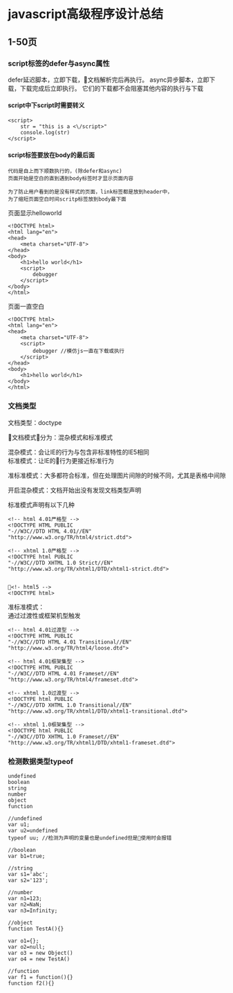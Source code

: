 # javascript高级程序设计总结  
## 1-50页  

### script标签的defer与async属性
defer延迟脚本，立即下载，文档解析完后再执行。
async异步脚本，立即下载，下载完成后立即执行。
它们的下载都不会阻塞其他内容的执行与下载

#### script中下script时需要转义
```
<script>
    str = "this is a <\/script>"
    console.log(str)
</script>
```

#### script标签要放在body的最后面
```
代码是自上而下顺数执行的，(除defer和async)
页面开始是空白的直到遇到body标签时才显示页面内容

为了防止用户看到的是没有样式的页面，link标签都是放到header中，
为了缩短页面空白时间scritp标签放到body最下面
```
页面显示helloworld
```
<!DOCTYPE html>
<html lang="en">
<head>
    <meta charset="UTF-8">
</head>
<body>
    <h1>hello world</h1>
    <script>
        debugger
    </script>
</body>
</html>
```
页面一直空白
```
<!DOCTYPE html>
<html lang="en">
<head>
    <meta charset="UTF-8">
    <script>
        debugger //模仿js一直在下载或执行
    </script>
</head>
<body>
    <h1>hello world</h1>
</body>
</html>
```

### 文档类型
文档类型：doctype

文档模式分为：混杂模式和标准模式

混杂模式：会让IE的行为与包含非标准特性的IE5相同  
标准模式：让IE的行为更接近标准行为  

准标准模式：大多都符合标准，但在处理图片间隙的时候不同，尤其是表格中间隙


开启混杂模式：文档开始出没有发现文档类型声明


标准模式声明有以下几种
```
<!-- html 4.01严格型 -->
<!DOCTYPE HTML PUBLIC 
"-//W3C//DTD HTML 4.01//EN" 
"http://www.w3.org/TR/html4/strict.dtd">

<!-- xhtml 1.0严格型 -->
<!DOCTYPE html PUBLIC 
"-//W3C//DTD XHTML 1.0 Strict//EN" 
"http://www.w3.org/TR/xhtml1/DTD/xhtml1-strict.dtd">


<!- html5 -->
<!DOCTYPE html>
```

准标准模式：  
通过过渡性或框架机型触发
```
<!-- html 4.01过渡型 -->
<!DOCTYPE HTML PUBLIC 
"-//W3C//DTD HTML 4.01 Transitional//EN" 
"http://www.w3.org/TR/html4/loose.dtd">

<!-- html 4.01框架集型 -->
<!DOCTYPE HTML PUBLIC 
"-//W3C//DTD HTML 4.01 Frameset//EN" 
"http://www.w3.org/TR/html4/frameset.dtd">

<!-- xhtml 1.0过渡型 -->
<!DOCTYPE html PUBLIC 
"-//W3C//DTD XHTML 1.0 Transitional//EN" 
"http://www.w3.org/TR/xhtml1/DTD/xhtml1-transitional.dtd">

<!-- xhtml 1.0框架集型 -->
<!DOCTYPE html PUBLIC 
"-//W3C//DTD XHTML 1.0 Frameset//EN" 
"http://www.w3.org/TR/xhtml1/DTD/xhtml1-frameset.dtd">
```

### 检测数据类型typeof 

```
undefined
boolean
string
number
object
function
```
```
//undefined
var u1;
var u2=undefined
typeof uu; //检测为声明的变量也是undefined但是使用时会报错

//boolean
var b1=true;

//string
var s1='abc';
var s2='123';

//number
var n1=123;
var n2=NaN;
var n3=Infinity;

//object
function TestA(){}

var o1={};
var o2=null;
var o3 = new Object()
var o4 = new TestA()

//function
var f1 = function(){}
function f2(){}
```


